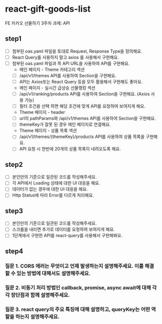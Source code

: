 # react-gift-goods-list

FE 카카오 선물하기 3주차 과제: API

## step1

- [ ] 첨부된 oas.yaml 파일을 토대로 Request, Response Type을 정의해요.
- [ ] React Query를 사용하지 말고 axios 를 사용해서 구현해요.
- [ ] 첨부된 oas.yaml 파일과 목 API URL을 사용하여 API를 구현해요.
  - 메인 페이지 - Theme 카테고리 섹션
  - [ ] /api/v1/themes API를 사용하여 Section을 구현해요.
  - [ ] API는 Axios또는 React Query 등을 모두 활용해서 구현해도 좋아요.
  - 메인 페이지 - 실시간 급상승 선물랭킹 섹션
  - [ ] /api/v1/ranking/products API를 사용하여 Section을 구현해요. (Axios 사용 가능)
  - [ ] 필터 조건을 선택 하면 해당 조건에 맞게 API를 요청하여 보여지게 해요.
  - Theme 페이지 - header
  - [ ] url의 pathParams와 /api/v1/themes API를 사용하여 Section을 구현해요.
  - [ ] themeKey가 잘못 된 경우 메인 페이지로 연결해요.
  - Theme 페이지 - 상품 목록 섹션
  - [ ] /api/v1/themes/{themeKey}/products API를 사용하여 상품 목록을 구현해요.
  - [ ] API 요청 시 한번에 20개의 상품 목록이 내려오도록 해요.

## step2

- [ ] 본인만의 기준으로 일관된 코드를 작성해주세요.
- [ ] 각 API에서 Loading 상태에 대한 UI 대응을 해요.
- [ ] 데이터가 없는 경우에 대한 UI 대응을 해요.
- [ ] Http Status에 따라 Error를 다르게 처리해요.

## step3

- [ ] 본인만의 기준으로 일관된 코드를 작성해주세요.
- [ ] 스크롤을 내리면 추가로 데이터를 요청하여 보여지게 해요.
- [ ] 1단계에서 구현한 API를 react-query를 사용해서 구현해봐요.

## step4

### 질문 1. CORS 에러는 무엇이고 언제 발생하는지 설명해주세요. 이를 해결할 수 있는 방법에 대해서도 설명해주세요.

### 질문 2. 비동기 처리 방법인 callback, promise, async await에 대해 각각 장단점과 함께 설명해주세요.

### 질문 3. react query의 주요 특징에 대해 설명하고, queryKey는 어떤 역할을 하는지 설명해주세요.
